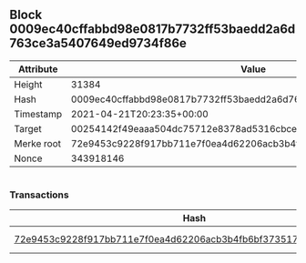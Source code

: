 ## Block 0009ec40cffabbd98e0817b7732ff53baedd2a6d763ce3a5407649ed9734f86e

Attribute | Value
--- | ---
Height | 31384
Hash | 0009ec40cffabbd98e0817b7732ff53baedd2a6d763ce3a5407649ed9734f86e
Timestamp | 2021-04-21T20:23:35+00:00
Target | 00254142f49eaaa504dc75712e8378ad5316cbcead634704b3734b6271167cc4
Merke root | 72e9453c9228f917bb711e7f0ea4d62206acb3b4fb6bf3735175d57295084849
Nonce | 343918146

```

```

### Transactions

Hash | Amount
--- | ---
[72e9453c9228f917bb711e7f0ea4d62206acb3b4fb6bf3735175d57295084849](72e9453c9228f917bb711e7f0ea4d62206acb3b4fb6bf3735175d57295084849.md) | 10.00000000 SKEPTI 

